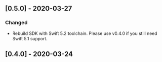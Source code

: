 ## [0.5.0] - 2020-03-27

### Changed
- Rebuild SDK with Swift 5.2 toolchain. Please use v0.4.0 if you still need Swift 5.1 support.

## [0.4.0] - 2020-03-24

